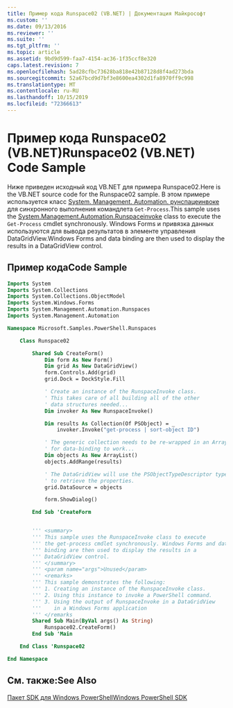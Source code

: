 ```yaml
---
title: Пример кода Runspace02 (VB.NET) | Документация Майкрософт
ms.custom: ''
ms.date: 09/13/2016
ms.reviewer: ''
ms.suite: ''
ms.tgt_pltfrm: ''
ms.topic: article
ms.assetid: 9bd9d599-faa7-4154-ac36-1f35ccf8e320
caps.latest.revision: 7
ms.openlocfilehash: 5ad28cfbc73628ba818e42b87128d8f4ad273bda
ms.sourcegitcommit: 52a67bcd9d7bf3e8600ea4302d1fa8970ff9c998
ms.translationtype: MT
ms.contentlocale: ru-RU
ms.lasthandoff: 10/15/2019
ms.locfileid: "72366613"
---
```

# <a name="runspace02-vbnet-code-sample"></a><span data-ttu-id="affbc-102">Пример кода Runspace02 (VB.NET)</span><span class="sxs-lookup"><span data-stu-id="affbc-102">Runspace02 (VB.NET) Code Sample</span></span>

<span data-ttu-id="affbc-103">Ниже приведен исходный код VB.NET для примера Runspace02.</span><span class="sxs-lookup"><span data-stu-id="affbc-103">Here is the VB.NET source code for the Runspace02 sample.</span></span> <span data-ttu-id="affbc-104">В этом примере используется класс [System. Management. Automation. рунспацеинвоке](/dotnet/api/System.Management.Automation.RunspaceInvoke) для синхронного выполнения командлета `Get-Process`.</span><span class="sxs-lookup"><span data-stu-id="affbc-104">This sample uses the [System.Management.Automation.Runspaceinvoke](/dotnet/api/System.Management.Automation.RunspaceInvoke) class to execute the `Get-Process` cmdlet synchronously.</span></span> <span data-ttu-id="affbc-105">Windows Forms и привязка данных используются для вывода результатов в элементе управления DataGridView.</span><span class="sxs-lookup"><span data-stu-id="affbc-105">Windows Forms and data binding are then used to display the results in a DataGridView control.</span></span>

## <a name="code-sample"></a><span data-ttu-id="affbc-106">Пример кода</span><span class="sxs-lookup"><span data-stu-id="affbc-106">Code Sample</span></span>

```vb
Imports System
Imports System.Collections
Imports System.Collections.ObjectModel
Imports System.Windows.Forms
Imports System.Management.Automation.Runspaces
Imports System.Management.Automation

Namespace Microsoft.Samples.PowerShell.Runspaces

    Class Runspace02

        Shared Sub CreateForm()
            Dim form As New Form()
            Dim grid As New DataGridView()
            form.Controls.Add(grid)
            grid.Dock = DockStyle.Fill

            ' Create an instance of the RunspaceInvoke class.
            ' This takes care of all building all of the other
            ' data structures needed...
            Dim invoker As New RunspaceInvoke()

            Dim results As Collection(Of PSObject) = _
                invoker.Invoke("get-process | sort-object ID")

            ' The generic collection needs to be re-wrapped in an ArrayList
            ' for data-binding to work...
            Dim objects As New ArrayList()
            objects.AddRange(results)

            ' The DataGridView will use the PSObjectTypeDescriptor type
            ' to retrieve the properties.
            grid.DataSource = objects

            form.ShowDialog()

        End Sub 'CreateForm


        ''' <summary>
        ''' This sample uses the RunspaceInvoke class to execute
        ''' the get-process cmdlet synchronously. Windows Forms and data
        ''' binding are then used to display the results in a
        ''' DataGridView control.
        ''' </summary>
        ''' <param name="args">Unused</param>
        ''' <remarks>
        ''' This sample demonstrates the following:
        ''' 1. Creating an instance of the RunspaceInvoke class.
        ''' 2. Using this instance to invoke a PowerShell command.
        ''' 3. Using the output of RunspaceInvoke in a DataGridView
        '''    in a Windows Forms application
        ''' </remarks
        Shared Sub Main(ByVal args() As String)
            Runspace02.CreateForm()
        End Sub 'Main

    End Class 'Runspace02

End Namespace
```

<!-- TODO!!!: [!code-csharp[Runspace02.vb](../../powershell-sdk-samples/SDK-2.0/vb/Runspace02/Runspace02.vb#L09-L68 "Runspace02.vb")] -->

## <a name="see-also"></a><span data-ttu-id="affbc-107">См. также:</span><span class="sxs-lookup"><span data-stu-id="affbc-107">See Also</span></span>

[<span data-ttu-id="affbc-108">Пакет SDK для Windows PowerShell</span><span class="sxs-lookup"><span data-stu-id="affbc-108">Windows PowerShell SDK</span></span>](../windows-powershell-reference.md)